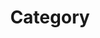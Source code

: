 ---
title : "Category"
layout : categories
permalink: /categories/
author_profile: true
sidebar_main: true
---